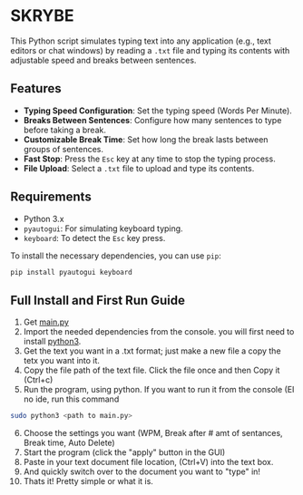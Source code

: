 # SKRYBE

This Python script simulates typing text into any application (e.g., text editors or chat windows) by reading a `.txt` file and typing its contents with adjustable speed and breaks between sentences.

## Features
- **Typing Speed Configuration**: Set the typing speed (Words Per Minute).
- **Breaks Between Sentences**: Configure how many sentences to type before taking a break.
- **Customizable Break Time**: Set how long the break lasts between groups of sentences.
- **Fast Stop**: Press the `Esc` key at any time to stop the typing process.
- **File Upload**: Select a `.txt` file to upload and type its contents.

## Requirements
- Python 3.x
- `pyautogui`: For simulating keyboard typing.
- `keyboard`: To detect the `Esc` key press.

To install the necessary dependencies, you can use `pip`:

```bash
pip install pyautogui keyboard
```

## Full Install and First Run Guide

1. Get [main.py](https://github.com/literal-gargoyle/Skrybe/blob/main/main.py)
2. Import the needed dependencies from the console. you will first need to install [python3](https://www.python.org/downloads/).
3. Get the text you want in a .txt format; just make a new file a copy the tetx you want into it.
4. Copy the file path of the text file. Click the file once and then Copy it (Ctrl+c)
5. Run the program, using python. If you want to run it from the console (EI no ide, run this command
```bash
sudo python3 <path to main.py>
```
6. Choose the settings you want (WPM, Break after # amt of sentances, Break time, Auto Delete)
7. Start the program (click the "apply" button in the GUI)
8. Paste in your text document file location, (Ctrl+V) into the text box.
9. And quickly switch over to the document you want to "type" in!
10. Thats it! Pretty simple or what it is.
